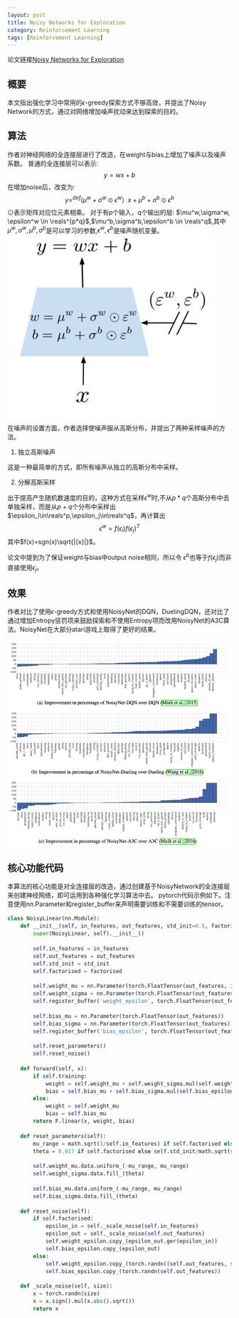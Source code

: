 ```yaml
---
layout: post
title: Noisy Networks for Exploration
category: Reinforcement Learning
tags: [Reinforcement Learning]
---
```


论文链接[Noisy Networks for Exploration](https://arxiv.org/abs/1706.10295)

## 概要
本文指出强化学习中常用的$\epsilon$-greedy探索方式不够高效，并提出了Noisy Network的方式，通过对网络增加噪声扰动来达到探索的目的。

## 算法
作者对神经网络的全连接层进行了改造，在weight与bias上增加了噪声以及噪声系数。
普通的全连接层可以表示:
$$ y=wx+b $$
在增加noise后，改变为:
$$ y =^{def} (\mu^w+\sigma^w\odot\epsilon^w）x+\mu^b+\sigma^b\odot\epsilon^b$$
$\odot$表示矩阵对应位元素相乘。
对于有p个输入，q个输出的层:
$\mu^w,\sigma^w, \epsilon^w \in \reals^{p*q}$,$\mu^b,\sigma^b,\epsilon^b \in \reals^q$,其中$\mu^w,\sigma^w,\mu^b,\sigma^b$是可以学习的参数,$\epsilon^w,\epsilon^b$是噪声随机变量。
![Noisy Networks图示](https://raw.githubusercontent.com/lanpartis/DocsPics/master/images_for_docs/%E6%88%AA%E5%B1%8F2020-08-27%20%E4%B8%8A%E5%8D%8811.52.03.png)

在噪声的设置方面，作者选择使噪声服从高斯分布，并提出了两种采样噪声的方法。
1. 独立高斯噪声
   
这是一种最简单的方式，即所有噪声从独立的高斯分布中采样。

2. 分解高斯采样

出于提高产生随机数速度的目的，这种方式在采样$\epsilon^w$时,不从$p*q$个高斯分布中去单独采样，而是从$p+q$个分布中采样出$\epsilon_i\in\reals^p,\epsilon_j\in\reals^q$，再计算出
$$\epsilon^w=f(\epsilon_i)f(\epsilon_j)^T$$
其中$f(x)=sgn(x)\sqrt{|{x}|}$。

论文中提到为了保证weight与bias中output noise相同，所以令
$\epsilon^b$也等于$f(\epsilon_j)$而非直接使用$\epsilon_j$。

## 效果
作者对比了使用$\epsilon$-greedy方式和使用NoisyNet的DQN，DuelingDQN，还对比了通过增加Entropy惩罚项来鼓励探索和不使用Entropy项而改用NoisyNet的A3C算法。NoisyNet在大部分atari游戏上取得了更好的结果。

![截屏2020-08-27 下午2.56.20](https://raw.githubusercontent.com/lanpartis/DocsPics/master/images_for_docs/%E6%88%AA%E5%B1%8F2020-08-27%20%E4%B8%8B%E5%8D%882.56.20.png)

## 核心功能代码

本算法的核心功能是对全连接层的改造，通过创建基于NoisyNetwork的全连接层来创建神经网络，即可运用到各种强化学习算法中去。
pytorch代码示例如下。注意使用nn.Parameter和register_buffer来声明需要训练和不需要训练的tensor。

```python
class NoisyLinear(nn.Module):
    def __init__(self, in_features, out_features, std_init=0.5, factorised=False):
        super(NoisyLinear, self).__init__()
        
        self.in_features = in_features
        self.out_features = out_features
        self.std_init = std_init
        self.factorised = factorised
        
        self.weight_mu = nn.Parameter(torch.FloatTensor(out_features, in_features))
        self.weight_sigma = nn.Parameter(torch.FloatTensor(out_features, in_features))
        self.register_buffer('weight_epsilon', torch.FloatTensor(out_features, in_features))
        
        self.bias_mu = nn.Parameter(torch.FloatTensor(out_features))
        self.bias_sigma = nn.Parameter(torch.FloatTensor(out_features))
        self.register_buffer('bias_epsilon', torch.FloatTensor(out_features))
        
        self.reset_parameters()
        self.reset_noise()
    
    def forward(self, x):
        if self.training: 
            weight = self.weight_mu + self.weight_sigma.mul(self.weight_epsilon)
            bias = self.bias_mu + self.bias_sigma.mul(self.bias_epsilon)
        else:
            weight = self.weight_mu
            bias = self.bias_mu
        return F.linear(x, weight, bias)
    
    def reset_parameters(self):
        mu_range = math.sqrt(3/self.in_features) if self.factorised else math.sqrt(1/self.in_features)
        theta = 0.017 if self.factorised else self.std_init/math.sqrt(self.in_features) 

        self.weight_mu.data.uniform_(-mu_range, mu_range)
        self.weight_sigma.data.fill_(theta)
        
        self.bias_mu.data.uniform_(-mu_range, mu_range)
        self.bias_sigma.data.fill_(theta)
    
    def reset_noise(self):
        if self.factorised:
            epsilon_in = self._scale_noise(self.in_features)
            epsilon_out = self._scale_noise(self.out_features)
            self.weight_epsilon.copy_(epsilon_out.ger(epsilon_in))
            self.bias_epsilon.copy_(epsilon_out)
        else:
            self.weight_epsilon.copy_(torch.randn((self.out_features, self.in_features)))
            self.bias_epsilon.copy_(torch.randn(self.out_features))

    def _scale_noise(self, size):
        x = torch.randn(size)
        x = x.sign().mul(x.abs().sqrt())
        return x
```